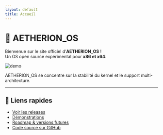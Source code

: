 ```yaml
---
layout: default
title: Accueil
---
```


# 🌌 AETHERION_OS

Bienvenue sur le site officiel d’**AETHERION_OS** !  
Un OS open source expérimental pour **x86 et x64**.

![demo](./assets/screenshot.png)

AETHERION_OS se concentre sur la stabilité du kernel et le support multi-architecture.

---

## 🔗 Liens rapides
- [Voir les releases](downloads.md)
- [Démonstrations](demo.md)
- [Roadmap & versions futures](roadmap.md)
- [Code source sur GitHub](https://github.com/yasscode1234/AETHERION_OS)
